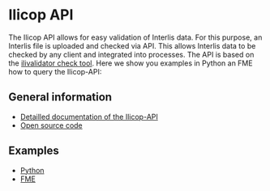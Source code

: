 # Ilicop API
The Ilicop API allows for easy validation of Interlis data. For this purpose, an Interlis file is uploaded and checked via API. This allows Interlis data to be checked by any client and integrated into processes. The API is based on the [ilivalidator check tool](https://www.interlis.ch/en/downloads/ilivalidator).
Here we show you examples in Python an FME how to query the Ilicop-API:

## General information
* [Detailled documentation of the Ilicop-API](https://ilicop.ch/api/index.html)
* [Open source code](https://github.com/GeoWerkstatt/interlis-check-service#rest-api)


## Examples
* [Python](https://github.com/nrohrbach/IlicopDocumentation/blob/main/IlicopAPI_python.ipynb)
* [FME](https://github.com/nrohrbach/IlicopDocumentation/blob/main/ExampleFME.md)

